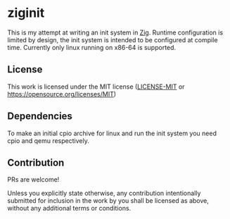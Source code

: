 # ziginit

This is my attempt at writing an init system in [Zig](https://ziglang.org).
Runtime configuration is limited by design, the init system is intended to be configured at compile time.
Currently only linux running on x86-64 is supported.

## License

This work is licensed under the MIT license ([LICENSE-MIT](LICENSE-MIT) or https://opensource.org/licenses/MIT)

## Dependencies

To make an initial cpio archive for linux and run the init system you need cpio and qemu respectively.

## Contribution

PRs are welcome!

Unless you explicitly state otherwise, any contribution
intentionally submitted for inclusion in the work by you
shall be licensed as above, without any additional terms or conditions.

